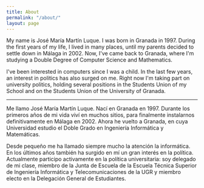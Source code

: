 ```yaml
---
title: About
permalink: "/about/"
layout: page
---
```


My name is José María Martín Luque. I was born in Granada in 1997. During the first years of my life, I lived in many places, until my parents decided to settle down in Málaga in 2002. Now, I've came back to Granada, where I'm studying a Double Degree of Computer Science and Mathematics.

I've been interested in computers since I was a child. In the last few years, an interest in politics has also surged on me. Right now I'm taking part on university politics, holding several positions in the Students Union of my School and on the Students Union of the University of Granada.

---

Me llamo José María Martín Luque. Nací en Granada en 1997. Durante los primeros años de mi vida viví en muchos sitios, para finalmente instalarnos definitivamente en Málaga en 2002. Ahora he vuelto a Granada, en cuya Universidad estudio el Doble Grado en Ingeniería Informática y Matemáticas.

Desde pequeño me ha llamado siempre mucho la atención la informática. En los últimos años también ha surgido en mí un gran interés en la política. Actualmente participo activamente en la política universitaria: soy delegado de mi clase, miembro de la Junta de Escuela de la Escuela Técnica Superior de Ingeniería Informática y Telecomunicaciones de la UGR y miembro electo en la Delegación General de Estudiantes.
